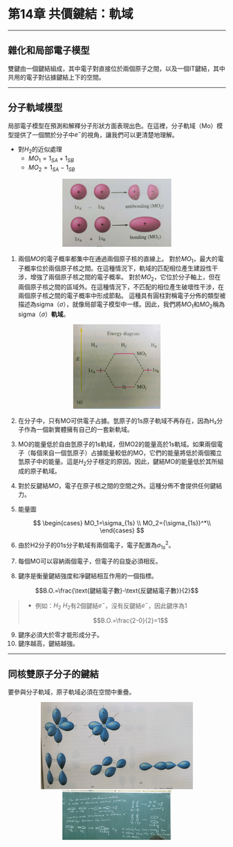 # 第14章 共價鍵結：軌域

---

## 雜化和局部電子模型

雙鍵由一個鍵結組成，其中電子對直接位於兩個原子之間，以及一個IT鍵結，其中共用的電子對佔據鍵結上下的空間。

---

## 分子軌域模型

局部電子模型在預測和解釋分子形狀方面表現出色。在這裡，分子軌域（Mo）模型提供了一個關於分子中$e^-$的視角，讓我們可以更清楚地理解。

* 對$H_2$的近似處理
  * $MO_1=1_{SA}+1_{SB}$
  * $MO_2=1_{SA}-1_{SB}$

<div align=center><img src=./Picture/112-5-15/A.jpg width=50%></div>

1. 兩個$MO$的電子概率都集中在通過兩個原子核的直線上。
對於$MO_1$，最大的電子概率位於兩個原子核之間。在這種情況下，軌域的匹配相位產生建設性干涉，增強了兩個原子核之間的電子概率。
對於$MO_2$，它位於分子軸上，但在兩個原子核之間的區域外。在這種情況下，不匹配的相位產生破壞性干涉，在兩個原子核之間的電子概率中形成節點。
這種具有圓柱對稱電子分佈的類型被描述為sigma（$\sigma$），就像局部電子模型中一樣。因此，我們將$MO_1$和$MO_2$稱為sigma（$\sigma$）**軌域**。

<div align=center><img src=./Picture/112-5-15/B.jpg width=40%></div>

2. 在分子中，只有MO可供電子占據。氫原子的1s原子軌域不再存在，因為H₂分子作為一個新實體擁有自己的一套新軌域。

3. MO的能量低於自由氫原子的1s軌域，但MO2的能量高於1s軌域。如果兩個電子（每個來自一個氫原子）占據能量較低的MO，它們的能量將低於兩個獨立氫原子中的能量。這是$H_2$分子穩定的原因。因此，鍵結MO的能量低於其所組成的原子軌域。
4. 對於反鍵結$MO$，電子在原子核之間的空間之外。這種分佈不會提供任何鍵結力。
5. 能量圖

   $$
   \begin{cases}
    MO_1=\sigma_{1s} \\
    MO_2={\sigma_{1s}}^*\\
   \end{cases}
   $$

6. 由於H2分子的01s分子軌域有兩個電子，電子配置為${\sigma_{1s}}^2$。
7. 每個MO可以容納兩個電子，但電子的自旋必須相反。
8. 鍵序是衡量鍵結強度和凈鍵結相互作用的一個指標。

  $$B.O.=\frac{\text{鍵結電子數}-\text{反鍵結電子數}}{2}$$

  > * 例如：$H_2$
  >   $H_2$有2個鍵結$e^-$，沒有反鍵結$e^-$，因此鍵序為1
  >
  >   $$B.O.=\frac{2-0}{2}=1$$

9. 鍵序必須大於零才能形成分子。
10. 鍵序越高，鍵結越強。

---

## 同核雙原子分子的鍵結

要參與分子軌域，原子軌域必須在空間中重疊。

<div align=center><img src=./Picture/112-5-15/C.jpg width=70%></div>

<div align=center><img src=./Picture/112-5-15/Screenshot_2023-05-15-17-31-44-56_99c04817c0de5652397fc8b56c3b3817.jpg width=50%></div>

